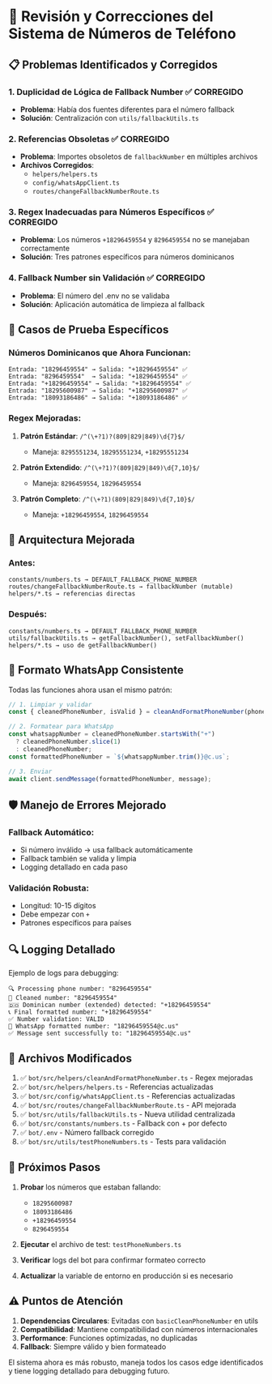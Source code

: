 # 🔧 Revisión y Correcciones del Sistema de Números de Teléfono

## 📋 **Problemas Identificados y Corregidos**

### 1. **Duplicidad de Lógica de Fallback Number** ✅ CORREGIDO

- **Problema**: Había dos fuentes diferentes para el número fallback
- **Solución**: Centralización con `utils/fallbackUtils.ts`

### 2. **Referencias Obsoletas** ✅ CORREGIDO

- **Problema**: Importes obsoletos de `fallbackNumber` en múltiples archivos
- **Archivos Corregidos**:
  - `helpers/helpers.ts`
  - `config/whatsAppClient.ts`
  - `routes/changeFallbackNumberRoute.ts`

### 3. **Regex Inadecuadas para Números Específicos** ✅ CORREGIDO

- **Problema**: Los números `+18296459554` y `8296459554` no se manejaban correctamente
- **Solución**: Tres patrones específicos para números dominicanos

### 4. **Fallback Number sin Validación** ✅ CORREGIDO

- **Problema**: El número del .env no se validaba
- **Solución**: Aplicación automática de limpieza al fallback

## 🧪 **Casos de Prueba Específicos**

### Números Dominicanos que Ahora Funcionan:

```
Entrada: "18296459554" → Salida: "+18296459554" ✅
Entrada: "8296459554"  → Salida: "+18296459554" ✅
Entrada: "+18296459554" → Salida: "+18296459554" ✅
Entrada: "18295600987" → Salida: "+18295600987" ✅
Entrada: "18093186486" → Salida: "+18093186486" ✅
```

### Regex Mejoradas:

1. **Patrón Estándar**: `/^(\+?1)?(809|829|849)\d{7}$/`

   - Maneja: `8295551234`, `18295551234`, `+18295551234`

2. **Patrón Extendido**: `/^(\+?1)?(809|829|849)\d{7,10}$/`

   - Maneja: `8296459554`, `18296459554`

3. **Patrón Completo**: `/^(\+?1)(809|829|849)\d{7,10}$/`
   - Maneja: `+18296459554`, `18296459554`

## 🔄 **Arquitectura Mejorada**

### Antes:

```
constants/numbers.ts → DEFAULT_FALLBACK_PHONE_NUMBER
routes/changeFallbackNumberRoute.ts → fallbackNumber (mutable)
helpers/*.ts → referencias directas
```

### Después:

```
constants/numbers.ts → DEFAULT_FALLBACK_PHONE_NUMBER
utils/fallbackUtils.ts → getFallbackNumber(), setFallbackNumber()
helpers/*.ts → uso de getFallbackNumber()
```

## 📱 **Formato WhatsApp Consistente**

Todas las funciones ahora usan el mismo patrón:

```typescript
// 1. Limpiar y validar
const { cleanedPhoneNumber, isValid } = cleanAndFormatPhoneNumber(phoneNumber);

// 2. Formatear para WhatsApp
const whatsappNumber = cleanedPhoneNumber.startsWith("+")
  ? cleanedPhoneNumber.slice(1)
  : cleanedPhoneNumber;
const formattedPhoneNumber = `${whatsappNumber.trim()}@c.us`;

// 3. Enviar
await client.sendMessage(formattedPhoneNumber, message);
```

## 🛡️ **Manejo de Errores Mejorado**

### Fallback Automático:

- Si número inválido → usa fallback automáticamente
- Fallback también se valida y limpia
- Logging detallado en cada paso

### Validación Robusta:

- Longitud: 10-15 dígitos
- Debe empezar con `+`
- Patrones específicos para países

## 🔍 **Logging Detallado**

Ejemplo de logs para debugging:

```
🔍 Processing phone number: "8296459554"
🧹 Cleaned number: "8296459554"
🇩🇴 Dominican number (extended) detected: "+18296459554"
📞 Final formatted number: "+18296459554"
✅ Number validation: VALID
📱 WhatsApp formatted number: "18296459554@c.us"
✅ Message sent successfully to: "18296459554@c.us"
```

## 📄 **Archivos Modificados**

1. ✅ `bot/src/helpers/cleanAndFormatPhoneNumber.ts` - Regex mejoradas
2. ✅ `bot/src/helpers/helpers.ts` - Referencias actualizadas
3. ✅ `bot/src/config/whatsAppClient.ts` - Referencias actualizadas
4. ✅ `bot/src/routes/changeFallbackNumberRoute.ts` - API mejorada
5. ✅ `bot/src/utils/fallbackUtils.ts` - Nueva utilidad centralizada
6. ✅ `bot/src/constants/numbers.ts` - Fallback con + por defecto
7. ✅ `bot/.env` - Número fallback corregido
8. ✅ `bot/src/utils/testPhoneNumbers.ts` - Tests para validación

## 🚀 **Próximos Pasos**

1. **Probar** los números que estaban fallando:

   - `18295600987`
   - `18093186486`
   - `+18296459554`
   - `8296459554`

2. **Ejecutar** el archivo de test: `testPhoneNumbers.ts`

3. **Verificar** logs del bot para confirmar formateo correcto

4. **Actualizar** la variable de entorno en producción si es necesario

## ⚠️ **Puntos de Atención**

1. **Dependencias Circulares**: Evitadas con `basicCleanPhoneNumber` en utils
2. **Compatibilidad**: Mantiene compatibilidad con números internacionales
3. **Performance**: Funciones optimizadas, no duplicadas
4. **Fallback**: Siempre válido y bien formateado

El sistema ahora es más robusto, maneja todos los casos edge identificados y tiene logging detallado para debugging futuro.
